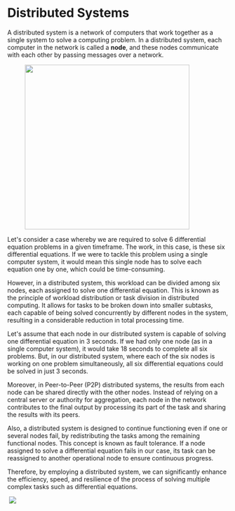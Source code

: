 # Distributed Systems

A distributed system is a network of computers that work together as a single system to solve a computing problem. In a distributed system, each computer in the network is called a **node**, and these nodes communicate with each other by passing messages over a network.

<figure><img src="https://lh4.googleusercontent.com/VUoYMmCuINiN1Ycs-NSJ_y4r9hC6AODjTzZzd6_rkuQRP--lo4WzKdcno6j3lQkcEqM2FonIJ3UJAFKR4blDp_h3SsSiHll0178Gj7QnMI2AGffdCKZ8xxfkSKz0OQG02Jo2-YgSL-Duko32EoqvWzrANArxLldP=s2048" alt="" width="375"><figcaption></figcaption></figure>

Let's consider a case whereby we are required to solve 6 differential equation problems in a given timeframe. The work, in this case, is these six differential equations. If we were to tackle this problem using a single computer system, it would mean this single node has to solve each equation one by one, which could be time-consuming.

However, in a distributed system, this workload can be divided among six nodes, each assigned to solve one differential equation. This is known as the principle of workload distribution or task division in distributed computing. It allows for tasks to be broken down into smaller subtasks, each capable of being solved concurrently by different nodes in the system, resulting in a considerable reduction in total processing time.

Let's assume that each node in our distributed system is capable of solving one differential equation in 3 seconds. If we had only one node (as in a single computer system), it would take 18 seconds to complete all six problems. But, in our distributed system, where each of the six nodes is working on one problem simultaneously, all six differential equations could be solved in just 3 seconds.

Moreover, in Peer-to-Peer (P2P) distributed systems, the results from each node can be shared directly with the other nodes. Instead of relying on a central server or authority for aggregation, each node in the network contributes to the final output by processing its part of the task and sharing the results with its peers.

Also, a distributed system is designed to continue functioning even if one or several nodes fail, by redistributing the tasks among the remaining functional nodes. This concept is known as fault tolerance. If a node assigned to solve a differential equation fails in our case, its task can be reassigned to another operational node to ensure continuous progress.

Therefore, by employing a distributed system, we can significantly enhance the efficiency, speed, and resilience of the process of solving multiple complex tasks such as differential equations.

<img src="https://lh5.googleusercontent.com/6hp9iDufeq3ZnnoSW3IDBELOGXfB2Lp3D8JA_A9DBrBTDv8ZJLvM1-1jObn6g4-jSNXHBoa3gJwupLJkaJeyIhXCyDJ39xlInZceD5BZEESCQaKEJrgbvjdjBOdb6MSFiCeU8E0B2dDb1sPp8dSoT4DbNXQCpC8E=s2048" alt="" data-size="original">                              ![](https://lh3.googleusercontent.com/xevXIopHnOTGB2unMHH7NuzLd\_dL3sZrMkiOjg8W-LYQrmT27\_6rgGarKSyD6CYVwxQjBMeP5PD5gDmGWy1EhNclAqxAqR4QXR8pRBop9ExAGhfUjf6XO3DUhYr-iB5mTCANxbiFw4wugS6iVev0NTyzRmrGWwix=s2048)
